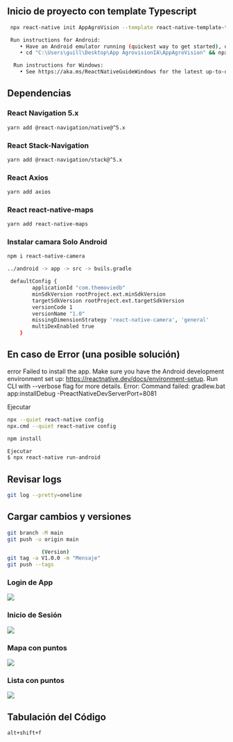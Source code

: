  
 
## Inicio de proyecto con template Typescript
```bash
 npx react-native init AppAgroVision --template react-native-template-typescript
```


```bash
 Run instructions for Android:
    • Have an Android emulator running (quickest way to get started), or a device connected.
    • cd "C:\Users\guill\Desktop\App AgrovisionIA\AppAgroVision" && npx react-native run-android
```


```bash
  Run instructions for Windows:
    • See https://aka.ms/ReactNativeGuideWindows for the latest up-to-date instructions.
```

## Dependencias

### React Navigation 5.x
```bash
yarn add @react-navigation/native@^5.x
```

### React Stack-Navigation
```bash
yarn add @react-navigation/stack@^5.x
```

### React Axios
```bash
yarn add axios
```

### React react-native-maps
```bash
yarn add react-native-maps
```

### Instalar camara Solo Android
```bash
npm i react-native-camera

../android -> app -> src -> buils.gradle

 defaultConfig {
        applicationId "com.themoviedb"
        minSdkVersion rootProject.ext.minSdkVersion
        targetSdkVersion rootProject.ext.targetSdkVersion
        versionCode 1
        versionName "1.0"
        missingDimensionStrategy 'react-native-camera', 'general'
        multiDexEnabled true
    }
```

##  En caso de Error (una posible solución)

error Failed to install the app. Make sure you have the Android development environment set up: https://reactnative.dev/docs/environment-setup. Run CLI with --verbose flag for more details.
Error: Command failed: gradlew.bat app:installDebug -PreactNativeDevServerPort=8081


Ejecutar

```bash
npx --quiet react-native config  
npx.cmd --quiet react-native config

npm install

Ejecutar 
$ npx react-native run-android 
```


## Revisar logs 

```bash
git log --pretty=oneline
```
## Cargar cambios y versiones

```bash
git branch -M main
git push -u origin main

           (Version) 
git tag -a V1.0.0 -m "Mensaje"
git push --tags
```


### Login de App
![](Img/1.png)

### Inicio de Sesión
![](Img/2.png)

### Mapa con puntos
![](Img/3.png)

### Lista con puntos
![](Img/4.png)

## Tabulación del Código
```bash
alt+shift+f
```